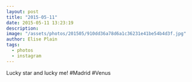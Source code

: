 ```yaml
---
layout: post
title: "2015-05-11"
date: 2015-05-11 13:23:19
description: 
image: "/assets/photos/201505/910dd36a78d6a1c36231e41be54b4d3f.jpg"
author: Elise Plain
tags: 
  - photos
  - instagram
---
```


Lucky star and lucky me! #Madrid #Venus
<p></p>
